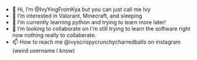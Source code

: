 - 👋 Hi, I’m @IvyYingFromKya but you can just call me Ivy
- 👀 I’m interested in Valorant, Minecraft, and sleeping
- 🌱 I’m currently learning python and trying to learn more later!
- 💞️ I’m looking to collaborate on I'm still trying to learn the software right now nothing really to collaberate.
- 📫 How to reach me @ivyscrispycrunchycharredballs on instagram (weird username I know) 

<!---
IvyYingFromKya/IvyYingFromKya is a ✨ special ✨ repository because its `README.md` (this file) appears on your GitHub profile.
You can click the Preview link to take a look at your changes.
--->
